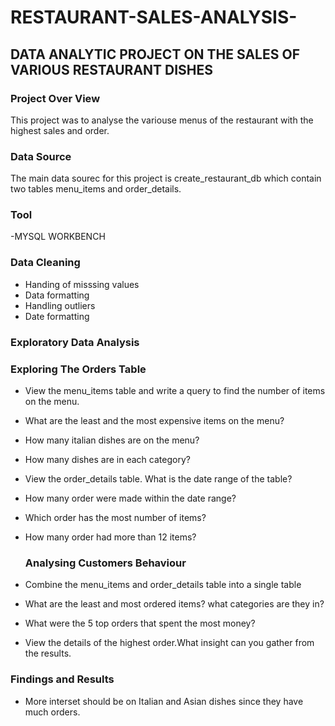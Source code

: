 # RESTAURANT-SALES-ANALYSIS-

## DATA ANALYTIC PROJECT ON THE SALES OF VARIOUS RESTAURANT DISHES

### Project Over View

This project was to analyse the variouse menus of the restaurant with the highest sales and order.

### Data Source
The main data sourec for this project is create_restaurant_db   which contain two tables menu_items and order_details.

### Tool

-MYSQL WORKBENCH

### Data Cleaning 
 - Handing of misssing values
 - Data formatting
 - Handling outliers
 - Date formatting 

### Exploratory Data Analysis

### Exploring The Orders Table

- View the menu_items table and write a query to find the number of items on the menu.
- What are the least and the most expensive items on the menu?
- How many italian dishes are on the menu?
- How many dishes are in each category?
- View the order_details table. What is the date range of the table?
- How many order were made within the date range?
- Which order has the most number of items?
- How many order had more than 12 items?


  ### Analysing Customers Behaviour

- Combine the menu_items and order_details table into a single table
- What are the least and most ordered items? what categories are they in?
- What were the 5 top orders that spent the most money?
- View the details of the highest order.What insight can you gather from the results.
  

### Findings and Results
- More interset should be on Italian and Asian dishes since they have much orders.

